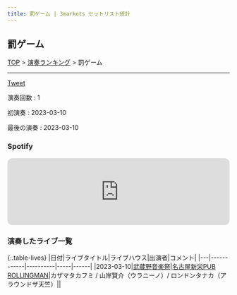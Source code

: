 ```yaml
---
title: 罰ゲーム | 3markets セットリスト統計
---
```

## 罰ゲーム


[TOP](/setlist/) > [演奏ランキング](songs.html) > 罰ゲーム

___

<a href="https://twitter.com/share?ref_src=twsrc%5Etfw" data-text="3markets[ ]セットリスト > 罰ゲーム" class="twitter-share-button" data-via="3markets" data-hashtags="3markets" data-related="3markets" data-show-count="false">Tweet</a>

演奏回数
: 1

初演奏
: 2023-03-10

最後の演奏
: 2023-03-10







### Spotify
<iframe style="border-radius:12px" src="https://open.spotify.com/embed/track/5adRYw0mHV6Qhqk6UDl47U?utm_source=generator" width="100%" height="152" frameBorder="0" allowfullscreen="" allow="autoplay; clipboard-write; encrypted-media; fullscreen; picture-in-picture" loading="lazy"></iframe>





### 演奏したライブ一覧

{:.table-lives}
|日付|ライブタイトル|ライブハウス|出演者|コメント|
|---|------------|----------|-----|------|
|<span class="nowrap">2023-03-10</span>|[武蔵野音楽祭](live057.html)|[名古屋新栄PUB ROLLINGMAN](livehouse053.html)|カザマタカフミ / 山岸賢介（ウラニーノ）/ ロンドンタナカ（アラウンドザ天竺）||



<script async src="https://platform.twitter.com/widgets.js" charset="utf-8"></script>